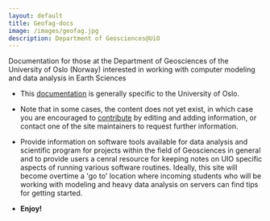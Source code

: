 ```yaml
---
layout: default
title: Geofag-docs
image: /images/geofag.jpg
description: Department of Geosciences@UiO
---
```


Documentation for those at the Department of Geosciences of the University of Oslo (Norway) interested in working with computer modeling and data analysis in Earth Sciences

- This [documentation](https://uio-geofag-docs.readthedocs.io/en/latest/) is generally specific to the University of Oslo.

- Note that in some cases, the content does not yet exist, in which case you are encouraged to [contribute](https://github.com/NordicESMhub/geofag-docs/blob/master/CONTRIBUTING.md) by editing and adding information, or contact one of the site maintainers to request further information.

- Provide information on software tools available for data analysis and scientific program for projects within the field of Geosciences in general and to provide users a cenral resource for keeping notes on UIO specific aspects of running various software routines. Ideally, this site will become overtime a 'go to' location where incoming students who will be working with modeling and heavy data analysis on servers can find tips for getting started.

- **Enjoy!**

